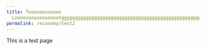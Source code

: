 ```yaml
---
title: Toooooooooooo
  Loooooooooooooooongggggggggggggggggggggggggggggggggggggggggggggggggggggggggggg
permalink: /economy/test2
---
```


This is a test page